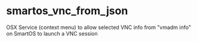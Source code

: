 smartos_vnc_from_json
=====================

OSX Service (context menu) to allow selected VNC info from "vmadm info" on SmartOS to launch a VNC session
